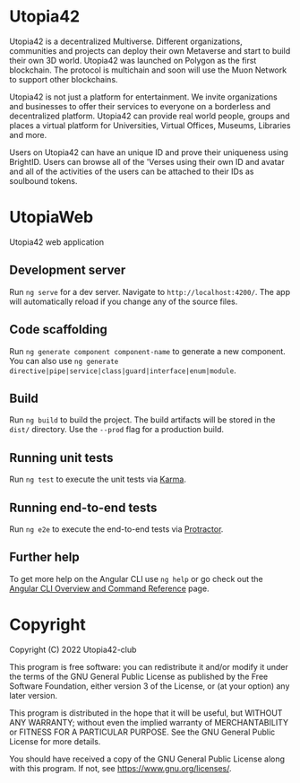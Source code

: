 # Utopia42
Utopia42 is a decentralized Multiverse. Different organizations, communities and
projects can deploy their own Metaverse and start to build their own 3D world. Utopia42
was launched on Polygon as the first blockchain. The protocol is multichain and soon
will use the Muon Network to support other blockchains.

Utopia42 is not just a platform for entertainment. We invite organizations and
businesses to offer their services to everyone on a borderless and decentralized
platform. Utopia42 can provide real world people, groups and places a virtual platform
for Universities, Virtual Offices, Museums, Libraries and more.

Users on Utopia42 can have an unique ID and prove their uniqueness using BrightID.
Users can browse all of the 'Verses using their own ID and avatar and all of the activities
of the users can be attached to their IDs as soulbound tokens.

# UtopiaWeb
Utopia42 web application

## Development server

Run `ng serve` for a dev server. Navigate to `http://localhost:4200/`. The app will automatically reload if you change any of the source files.

## Code scaffolding

Run `ng generate component component-name` to generate a new component. You can also use `ng generate directive|pipe|service|class|guard|interface|enum|module`.

## Build

Run `ng build` to build the project. The build artifacts will be stored in the `dist/` directory. Use the `--prod` flag for a production build.

## Running unit tests

Run `ng test` to execute the unit tests via [Karma](https://karma-runner.github.io).

## Running end-to-end tests

Run `ng e2e` to execute the end-to-end tests via [Protractor](http://www.protractortest.org/).

## Further help

To get more help on the Angular CLI use `ng help` or go check out the [Angular CLI Overview and Command Reference](https://angular.io/cli) page.


# Copyright

Copyright (C) 2022  Utopia42-club

This program is free software: you can redistribute it and/or modify
it under the terms of the GNU General Public License as published by
the Free Software Foundation, either version 3 of the License, or
(at your option) any later version.

This program is distributed in the hope that it will be useful,
but WITHOUT ANY WARRANTY; without even the implied warranty of
MERCHANTABILITY or FITNESS FOR A PARTICULAR PURPOSE.  See the
GNU General Public License for more details.

You should have received a copy of the GNU General Public License
along with this program.  If not, see <https://www.gnu.org/licenses/>.
